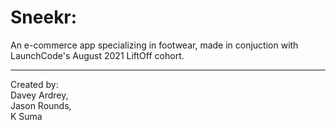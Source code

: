 # Sneekr:

An e-commerce app specializing in footwear, made in conjuction with LaunchCode's August 2021 LiftOff cohort.

<hr>
Created by:
<br>Davey Ardrey,
<br>Jason Rounds,
<br>K Suma
